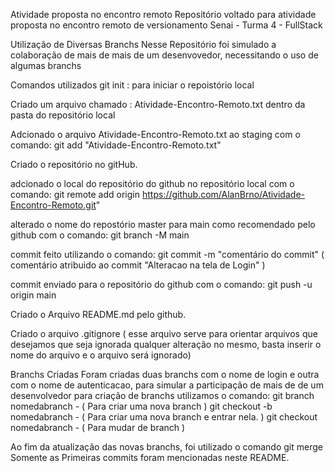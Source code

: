 Atividade proposta no encontro remoto
Repositório voltado para atividade proposta no encontro remoto de versionamento Senai - Turma 4 - FullStack

Utilização de Diversas Branchs
Nesse Repositório foi simulado a colaboração de mais de mais de um desenvovedor, necessitando o uso de algumas branchs

Comandos utilizados
git init : para iniciar o repoistório local

Criado um arquivo chamado : Atividade-Encontro-Remoto.txt dentro da pasta do repositório local

Adcionado o arquivo Atividade-Encontro-Remoto.txt ao staging com o comando: git add "Atividade-Encontro-Remoto.txt"

Criado o repositório no gitHub.

adcionado o local do repositório do github no repositório local com o comando: git remote add origin https://github.com/AlanBrno/Atividade-Encontro-Remoto.git"

alterado o nome do repostório master para main como recomendado pelo github com o comando: git branch -M main

commit feito utilizando o comando: git commit -m "comentário do commit" ( comentário atribuido ao commit "Alteracao na tela de Login" )

commit enviado para o repositório do github com o comando: git push -u origin main

Criado o Arquivo README.md pelo github.

Criado o arquivo .gitignore ( esse arquivo serve para orientar arquivos que desejamos que seja ignorada qualquer alteração no mesmo, basta inserir o nome do arquivo e o arquivo será ignorado)

Branchs Criadas
Foram criadas duas branchs com o nome de login e outra com o nome de autenticacao, para simular a participação de mais de de um desenvolvedor para criação de branchs utilizamos o comando:
git branch nomedabranch - ( Para criar uma nova branch )
git checkout -b nomedabranch - ( Para criar uma nova branch e entrar nela. )
git checkout nomedabranch - ( Para mudar de branch )

Ao fim da atualização das novas branchs, foi utilizado o comando git merge
Somente as Primeiras commits foram mencionadas neste README.
